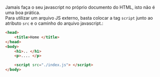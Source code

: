 Jamais faça o seu javascript no próprio documento do HTML, isto não é uma boa prática. </br>
Para utilizar um arquivo JS externo, basta colocar a tag `script` junto ao atributo `src` e o caminho do arquivo javascript.:

```html
<head>
    <title>Home </title>
</head>
<body>
    <h1>.. </h1>
    <p>.... </p>

    <script src="./index.js"> </script>
</body>
```

